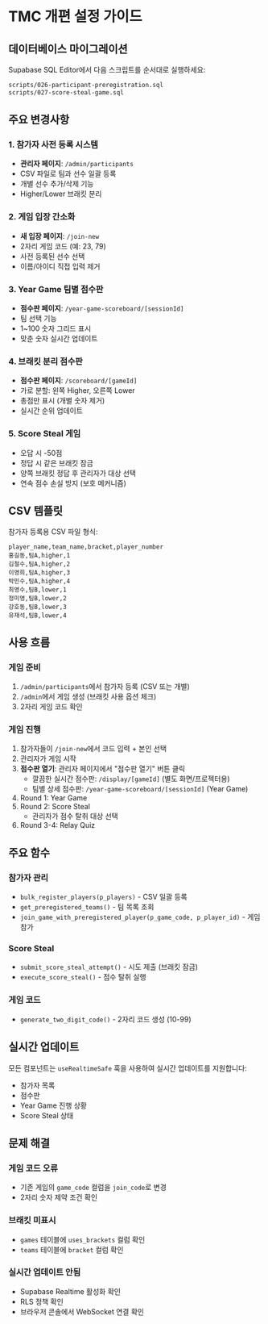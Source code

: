 # TMC 개편 설정 가이드

## 데이터베이스 마이그레이션

Supabase SQL Editor에서 다음 스크립트를 순서대로 실행하세요:

```bash
scripts/026-participant-preregistration.sql
scripts/027-score-steal-game.sql
```

## 주요 변경사항

### 1. 참가자 사전 등록 시스템
- **관리자 페이지**: `/admin/participants`
- CSV 파일로 팀과 선수 일괄 등록
- 개별 선수 추가/삭제 기능
- Higher/Lower 브래킷 분리

### 2. 게임 입장 간소화
- **새 입장 페이지**: `/join-new`
- 2자리 게임 코드 (예: 23, 79)
- 사전 등록된 선수 선택
- 이름/아이디 직접 입력 제거

### 3. Year Game 팀별 점수판
- **점수판 페이지**: `/year-game-scoreboard/[sessionId]`
- 팀 선택 기능
- 1~100 숫자 그리드 표시
- 맞춘 숫자 실시간 업데이트

### 4. 브래킷 분리 점수판
- **점수판 페이지**: `/scoreboard/[gameId]`
- 가로 분할: 왼쪽 Higher, 오른쪽 Lower
- 총점만 표시 (개별 숫자 제거)
- 실시간 순위 업데이트

### 5. Score Steal 게임
- 오답 시 -50점
- 정답 시 같은 브래킷 잠금
- 양쪽 브래킷 정답 후 관리자가 대상 선택
- 연속 점수 손실 방지 (보호 메커니즘)

## CSV 템플릿

참가자 등록용 CSV 파일 형식:

```csv
player_name,team_name,bracket,player_number
홍길동,팀A,higher,1
김철수,팀A,higher,2
이영희,팀A,higher,3
박민수,팀A,higher,4
최영수,팀B,lower,1
정미영,팀B,lower,2
강호동,팀B,lower,3
유재석,팀B,lower,4
```

## 사용 흐름

### 게임 준비
1. `/admin/participants`에서 참가자 등록 (CSV 또는 개별)
2. `/admin`에서 게임 생성 (브래킷 사용 옵션 체크)
3. 2자리 게임 코드 확인

### 게임 진행
1. 참가자들이 `/join-new`에서 코드 입력 + 본인 선택
2. 관리자가 게임 시작
3. **점수판 열기**: 관리자 페이지에서 "점수판 열기" 버튼 클릭
   - 깔끔한 실시간 점수판: `/display/[gameId]` (별도 화면/프로젝터용)
   - 팀별 상세 점수판: `/year-game-scoreboard/[sessionId]` (Year Game)
4. Round 1: Year Game
5. Round 2: Score Steal
   - 관리자가 점수 탈취 대상 선택
6. Round 3-4: Relay Quiz

## 주요 함수

### 참가자 관리
- `bulk_register_players(p_players)` - CSV 일괄 등록
- `get_preregistered_teams()` - 팀 목록 조회
- `join_game_with_preregistered_player(p_game_code, p_player_id)` - 게임 참가

### Score Steal
- `submit_score_steal_attempt()` - 시도 제출 (브래킷 잠금)
- `execute_score_steal()` - 점수 탈취 실행

### 게임 코드
- `generate_two_digit_code()` - 2자리 코드 생성 (10-99)

## 실시간 업데이트

모든 컴포넌트는 `useRealtimeSafe` 훅을 사용하여 실시간 업데이트를 지원합니다:
- 참가자 목록
- 점수판
- Year Game 진행 상황
- Score Steal 상태

## 문제 해결

### 게임 코드 오류
- 기존 게임의 `game_code` 컬럼을 `join_code`로 변경
- 2자리 숫자 제약 조건 확인

### 브래킷 미표시
- `games` 테이블에 `uses_brackets` 컬럼 확인
- `teams` 테이블에 `bracket` 컬럼 확인

### 실시간 업데이트 안됨
- Supabase Realtime 활성화 확인
- RLS 정책 확인
- 브라우저 콘솔에서 WebSocket 연결 확인
